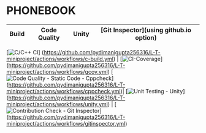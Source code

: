# PHONEBOOK


Build | Code Quality | Unity | [Git Inspector](using github.io option)
------|----------|-------|--------------
[![C/C++ CI](https://github.com/pydimanigupta256316/L-T-miniproject/actions/workflows/c-build.yml/badge.svg)]
(https://github.com/pydimanigupta256316/L-T-miniproject/actions/workflows/c-build.yml) |
[![CI-Coverage](https://github.com/pydimanigupta256316/L-T-miniproject/actions/workflows/gcov.yml/badge.svg)]
(https://github.com/pydimanigupta256316/L-T-miniproject/actions/workflows/gcov.yml) 
[![Code Quality - Static Code - Cppcheck](https://github.com/pydimanigupta256316/L-Tminiproject/actions/workflows/cppcheck.yml/badge.svg)]
(https://github.com/pydimanigupta256316/L-T-miniproject/actions/workflows/cppcheck.yml)|
[![Unit Testing - Unity](https://github.com/pydimanigupta256316/L-T-miniproject/actions/workflows/unity.yml/badge.svg)]
(https://github.com/pydimanigupta256316/L-T-miniproject/actions/workflows/unity.yml) |
[![Contribution Check - Git Inspector](https://github.com/pydimanigupta256316/L-T-miniproject/actions/workflows/gitinspector.yml/badge.svg)]
(https://github.com/pydimanigupta256316/L-T-miniproject/actions/workflows/gitinspector.yml)

